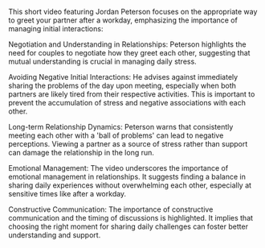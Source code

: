 This short video featuring Jordan Peterson focuses on the appropriate way to greet your partner after a workday, emphasizing the importance of managing initial interactions:

Negotiation and Understanding in Relationships: Peterson highlights the need for couples to negotiate how they greet each other, suggesting that mutual understanding is crucial in managing daily stress.

Avoiding Negative Initial Interactions: He advises against immediately sharing the problems of the day upon meeting, especially when both partners are likely tired from their respective activities. This is important to prevent the accumulation of stress and negative associations with each other.

Long-term Relationship Dynamics: Peterson warns that consistently meeting each other with a 'ball of problems' can lead to negative perceptions. Viewing a partner as a source of stress rather than support can damage the relationship in the long run.

Emotional Management: The video underscores the importance of emotional management in relationships. It suggests finding a balance in sharing daily experiences without overwhelming each other, especially at sensitive times like after a workday.

Constructive Communication: The importance of constructive communication and the timing of discussions is highlighted. It implies that choosing the right moment for sharing daily challenges can foster better understanding and support.
